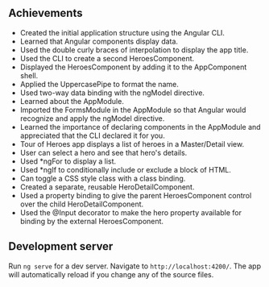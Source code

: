 

## Achievements 

* Created the initial application structure using the Angular CLI.
* Learned that Angular components display data.
* Used the double curly braces of interpolation to display the app title.
* Used the CLI to create a second HeroesComponent.
* Displayed the HeroesComponent by adding it to the AppComponent shell.
* Applied the UppercasePipe to format the name.
* Used two-way data binding with the ngModel directive.
* Learned about the AppModule.
* Imported the FormsModule in the AppModule so that Angular would recognize and apply the ngModel directive.
* Learned the importance of declaring components in the AppModule and appreciated that the CLI declared it for you.
* Tour of Heroes app displays a list of heroes in a Master/Detail view.
* User can select a hero and see that hero's details.
* Used *ngFor to display a list.
* Used *ngIf to conditionally include or exclude a block of HTML.
* Can toggle a CSS style class with a class binding.
* Created a separate, reusable HeroDetailComponent.
* Used a property binding to give the parent HeroesComponent control over the child HeroDetailComponent.
* Used the @Input decorator to make the hero property available for binding by the external HeroesComponent.


## Development server

Run `ng serve` for a dev server. Navigate to `http://localhost:4200/`. The app will automatically reload if you change any of the source files.
